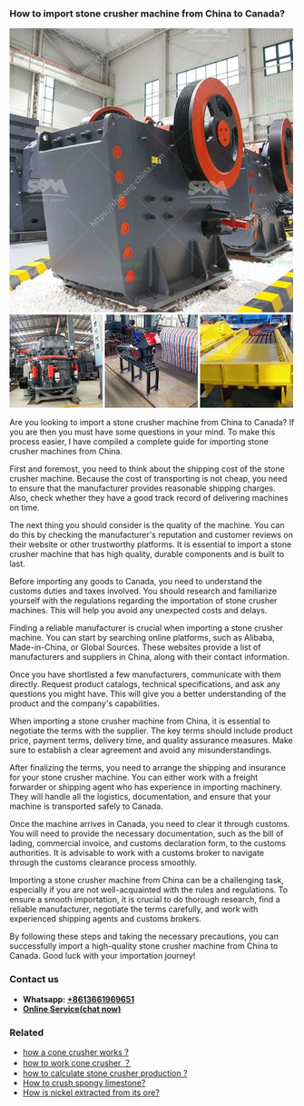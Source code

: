 <h3>How to import stone crusher machine from China to Canada?</h3><img src='1701745265.jpg' alt=''><p>Are you looking to import a stone crusher machine from China to Canada? If you are then you must have some questions in your mind. To make this process easier, I have compiled a complete guide for importing stone crusher machines from China.</p><p>First and foremost, you need to think about the shipping cost of the stone crusher machine. Because the cost of transporting is not cheap, you need to ensure that the manufacturer provides reasonable shipping charges. Also, check whether they have a good track record of delivering machines on time.</p><p>The next thing you should consider is the quality of the machine. You can do this by checking the manufacturer's reputation and customer reviews on their website or other trustworthy platforms. It is essential to import a stone crusher machine that has high quality, durable components and is built to last.</p><p>Before importing any goods to Canada, you need to understand the customs duties and taxes involved. You should research and familiarize yourself with the regulations regarding the importation of stone crusher machines. This will help you avoid any unexpected costs and delays.</p><p>Finding a reliable manufacturer is crucial when importing a stone crusher machine. You can start by searching online platforms, such as Alibaba, Made-in-China, or Global Sources. These websites provide a list of manufacturers and suppliers in China, along with their contact information.</p><p>Once you have shortlisted a few manufacturers, communicate with them directly. Request product catalogs, technical specifications, and ask any questions you might have. This will give you a better understanding of the product and the company's capabilities.</p><p>When importing a stone crusher machine from China, it is essential to negotiate the terms with the supplier. The key terms should include product price, payment terms, delivery time, and quality assurance measures. Make sure to establish a clear agreement and avoid any misunderstandings.</p><p>After finalizing the terms, you need to arrange the shipping and insurance for your stone crusher machine. You can either work with a freight forwarder or shipping agent who has experience in importing machinery. They will handle all the logistics, documentation, and ensure that your machine is transported safely to Canada.</p><p>Once the machine arrives in Canada, you need to clear it through customs. You will need to provide the necessary documentation, such as the bill of lading, commercial invoice, and customs declaration form, to the customs authorities. It is advisable to work with a customs broker to navigate through the customs clearance process smoothly.</p><p>Importing a stone crusher machine from China can be a challenging task, especially if you are not well-acquainted with the rules and regulations. To ensure a smooth importation, it is crucial to do thorough research, find a reliable manufacturer, negotiate the terms carefully, and work with experienced shipping agents and customs brokers.</p><p>By following these steps and taking the necessary precautions, you can successfully import a high-quality stone crusher machine from China to Canada. Good luck with your importation journey!</p><h3>Contact us</h3><ul><li><strong>Whatsapp:&nbsp;<a href="https://wa.me/8613661969651">+8613661969651</a></strong></li><li><a href="https://swt.shibang-china.com/?git&amp;zhl&amp;How to import stone crusher machine from China to Canada"><strong>Online Service(chat now)</strong></a></li></ul><h3>Related</h3><ul><li><a href='how a cone crusher works .md'>how a cone crusher works ?</a></li><li><a href='how to work cone crusher ？.md'>how to work cone crusher ？</a></li><li><a href='how to calculate stone crusher production .md'>how to calculate stone crusher production ?</a></li><li><a href='How to crush spongy limestone.md'>How to crush spongy limestone?</a></li><li><a href='How is nickel extracted from its ore.md'>How is nickel extracted from its ore?</a></li></ul>